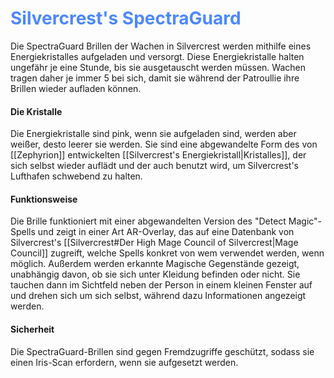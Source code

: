 # <font color = 4d88fd>Silvercrest's SpectraGuard</font>
Die SpectraGuard Brillen der Wachen in Silvercrest werden mithilfe eines Energiekristalles aufgeladen und versorgt. Diese Energiekristalle halten ungefähr je eine Stunde, bis sie ausgetauscht werden müssen. Wachen tragen daher je immer 5 bei sich, damit sie während der Patroullie ihre Brillen wieder aufladen können. 

#### Die Kristalle
Die Energiekristalle sind pink, wenn sie aufgeladen sind, werden aber weißer, desto leerer sie werden. Sie sind eine abgewandelte Form des von [[Zephyrion]] entwickelten [[Silvercrest's Energiekristall|Kristalles]], der sich selbst wieder auflädt und der auch benutzt wird,  um Silvercrest's Lufthafen schwebend zu halten.

#### Funktionsweise
Die Brille funktioniert mit einer abgewandelten Version des "Detect Magic"-Spells und zeigt in einer Art AR-Overlay, das auf eine Datenbank von Silvercrest's [[Silvercrest#Der High Mage Council of Silvercrest|Mage Council]] zugreift, welche Spells konkret von wem verwendet werden, wenn möglich. Außerdem werden erkannte Magische Gegenstände gezeigt, unabhängig davon, ob sie sich unter Kleidung befinden oder nicht. Sie tauchen dann im Sichtfeld neben der Person in einem kleinen Fenster auf und drehen sich um sich selbst, während dazu Informationen angezeigt werden.

#### Sicherheit
Die SpectraGuard-Brillen sind gegen Fremdzugriffe geschützt, sodass sie einen Iris-Scan erfordern, wenn sie aufgesetzt werden. 
